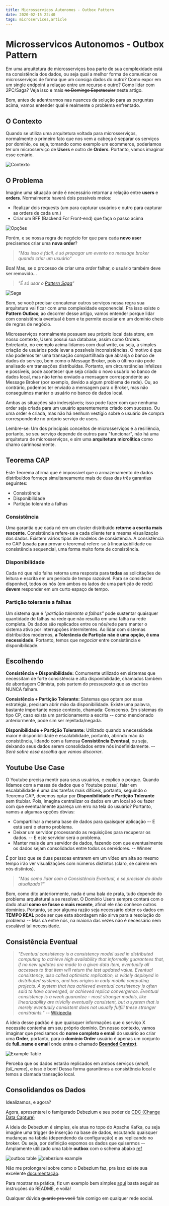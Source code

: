 ```yaml
---
title: Microsservicos Autonomos - Outbox Pattern
date: 2020-02-15 22:40
tags: microservices,article
---
```


# Microsservicos Autonomos - Outbox Pattern

Em uma arquitetura de microsserviços boa parte de sua complexidade está na consistência dos dados, ou seja qual a melhor forma
de comunicar os microsserviços de forma que um consiga dados do outro? Como expor em um single endpoint a relaçao entre um recurso e outro?
Como lidar com 2PC/Saga? Veja isso e mais ~~no Domingo Espetacular~~ neste artigo.

Bom, antes de adentrarmos nas nuances da solução para as perguntas acima, vamos entender qual é realmente o problema enfrentado.

## O Contexto

Quando se utiliza uma arquitetura voltada para microsserviços, normalmente o primeiro fato que nos vem a cabeça é separar os serviços por domínio,
ou seja, tomando como exemplo um ecommerce, poderiamos ter um microsserviço de **Users** e outro de **Orders**. Portanto, vamos imaginar esse cenário.

![Contexto](/images/microsservicos-autonomos/context.png)
## O Problema

Imagine uma situação onde é necessário retornar a relação entre **users** e **orders**. Normalmente haverá dois possíveis meios:

- Realizar dois requests (um para capturar usuários e outro para capturar as orders de cada um.)
- Criar um BFF (Backend For Front-end) que faça o passo acima

![Opções](/images/microsservicos-autonomos/options.png)

Porém, e se nossa regra de negócio for que para cada **novo user** precisemos criar uma **nova order**?

> _"Mas isso é fácil, é só propagar um evento no message broker quando criar um usuário"_

Boa! Mas, se o processo de criar uma _order_ falhar, o usuário também deve ser removido...

> _"É só usar o [Pattern Saga](https://microservices.io/patterns/data/saga.html)"_

![Saga](/images/microsservicos-autonomos/saga.png)

Bom, se você precisar concatenar outros serviços nessa regra sua arquitetura vai ficar com uma complexidade exponencial.
Pra isso existe o **Pattern Outbox**; ao decorrer desse artigo, vamos entender porque lidar com consistência eventual é bom e te permite escalar
em um domínio cheio de regras de negócio.

Microsserviços normalmente possuem seu próprio local data store, em nosso contexto, Users possuí sua database, assim como Orders.
Entretanto, no exemplo acima lidamos com dual write, ou seja, a simples criação de usuários pode levar a
possíveis inconsistências. O motivo é que não podemos ter uma transação compartilhada que abranja o banco de dados do serviço,
bem como o Message Broker, pois o último não pode analisado em transações distribuídas. Portanto, em circunstâncias infelizes e possíveis,
pode acontecer que seja criado o novo usuário no banco de dados local, mas não tenha enviado a mensagem correspondente ao Message Broker (por exemplo, devido a algum problema de rede).
Ou, ao contrário, podemos ter enviado a mensagem para o Broker, mas não conseguimos manter o usuário no banco de dados local. 

Ambas as situações são indesejáveis; isso pode fazer com que nenhuma order seja criada para um usuário aparentemente criado com sucesso.
Ou uma order é criada, mas não há nenhum vestígio sobre o usuário de compra correspondente no próprio serviço de users.

Lembre-se: Um dos principais conceitos de microsserviços é a resiliência, portanto, se seu serviço depende de outros para "funcionar", não há uma arquitetura de microsserviços,
e sim uma **arquitetura microlítica** como chamo carinhosamente.

## Teorema CAP

Este Teorema afirma que é impossível que o armazenamento de dados distribuídos forneça simultaneamente mais de duas das três garantias seguintes:

- Consistência
- Disponibilidade
- Partição tolerante a falhas

### Consistência

Uma garantia que cada nó em um cluster distribuído **retorne a escrita mais rescente**. Consistência refere-se a cada cliente ter a mesma visualização dos dados.
Existem vários tipos de modelos de consistência. A consistência no CAP (usada para provar o teorema) refere-se à linearizabilidade ou consistência sequencial, uma forma muito forte de consistência.

### Disponibilidade

Cada nó que não falha retorna uma resposta para **todas** as solicitações de leitura e escrita em um período de tempo razoável.
Para se considerar disponível, todos os nós (em ambos os lados de uma partição de rede) **devem** responder em um curto espaço de tempo.

### Partição tolerante a falhas

Um sistema que é _"partição tolerante a falhas"_ pode sustentar quaisquer quantidade de falhas na rede que não resulta em uma falha na rede completa.
Os dados são replicados entre os nós/rede para manter o sistema ativo por interrupções intermitentes.
Ao lidar com sistemas distribuídos modernos, **a Tolerância de Partição não é uma opção, é uma necessidade**. Portanto, temos que _negociar_ entre consistência e disponibilidade.

## Escolhendo

**Consistência + Disponibilidade:** Comumente utilizado em sistemas que necessitam de forte consistência e alta disponibilidade, chamados também de abordagem
Otimista, pois partem do pressuposto que as escritas NUNCA falham.

**Consistência + Partição Tolerante:** Sistemas que optam por essa estratégia, precisam abrir mão da disponibilidade. Existe uma palavra, bastante importante nesse contexto, chamada: Conscenso.
Em sistemas do tipo CP, caso exista um particionamento a escrita -- como mencionado anteriormente, pode sim ser rejeitada/negada.

**Disponibilidade + Partição Tolerante:** Utilizado quando a necessidade maior é disponibilidade e escalabilidade, portanto, abrindo mão da consistência,
lidando com a famosa **Consistência Eventual**, ou seja, deixando seus dados serem consolidados entre nós indefinidamente.
-- _Será sobre essa escolha que vamos discorrer_.

## Youtube Use Case

O Youtube precisa mentir para seus usuários, e explico o porque. Quando lidamos com a massa de dados que o Youtube possuí, falar em escalabilidade
é uma das tarefas mais difíceis, portanto, seguindo o Teorema CAP, devemos optar por **Disponibilidade e Partição Tolerante** sem titubiar. Pois,
imagina centralizar os dados em um local só ou fazer com que eventualmente apareça um erro na tela do usuário? Portanto, vamos a algumas opções óbvias:

- Compartilhar a mesma base de dados para quaisquer aplicação -- E está será o eterno problema.
- Deixar um servidor processando as requisições para recuperar os dados. -- E este servidor será o problema.
- Manter mais de um servidor de dados, fazendo com que eventualmente os dados sejam consolidados entre todos os servidores. -- Winner

É por isso que se duas pessoas entrarem em um vídeo em alta ao mesmo tempo irão ver visualizações com números distintos (claro, se cairem em nós distintos).

> _"Mas como lidar com a Consistência Eventual, e se precisar do dado atualizado?"_

Bom, como dito anteriormente, nada é uma bala de prata, tudo depende do problema arquitetural a se resolver.
O Domínio Users sempre contará com o dado atual **como se fosse o mais recente**, afinal ele não conhece outros domínios.
Portanto, se por alguma razão seja necessário obter os dados em **TEMPO REAL** pode ser que esta abordagem não sirva para
a resolução do problema -- Mas cá entre nós, na maioria das vezes não é necessário nem escalável tal necessidade.

## Consistência Eventual

> _"Eventual consistency is a consistency model used in distributed computing to achieve high availability that informally guarantees that, if no new updates are made to a given data item,
eventually all accesses to that item will return the last updated value. Eventual consistency, also called optimistic replication, is widely deployed in distributed systems,
and has origins in early mobile computing projects. A system that has achieved eventual consistency is often said to have converged, or achieved replica convergence.
Eventual consistency is a weak guarantee – most stronger models, like linearizability are trivially eventually consistent, but a system that is merely eventually consistent does not usually fulfill these stronger constraints."_ -- [Wikipedia](https://en.wikipedia.org/wiki/Eventual_consistency)

A ideia desse padrão é que quaisquer informações que o serviço X necessite contenha em seu próprio domínio.
Em nosso contexto, vamos imaginar que precisamos do **nome completo e email** do usuário ao criar uma **Order**, portanto, para o **domínio Order**
usuário é apenas um conjunto de **full_name e email** onde entra o chamado [**Bounded Context**](https://martinfowler.com/bliki/BoundedContext.html).

![Example Table](/images/microsservicos-autonomos/table-replication.png)

Perceba que os dados estarão replicados em ambos serviços (_email, full_name_), e isso é bom! Dessa forma garantimos a consistência local e temos
a clamada transação local.

## Consolidandos os Dados

Idealizamos, e agora?

Agora, apresentarei o famigerado Debezium e seu poder de [CDC (Change Data Capture)](https://en.wikipedia.org/wiki/Change_data_capture)

A ideia do Debezium é simples, ele atua no topo do Apache Kafka, ou seja imagine uma trigger de inserção na base de dados,
escutando quaisquer mudanças na tabela (dependendo da configuração) e as replicando no broker. Ou seja, por definição expomos os dados que quisermos
 -- Amplamente utilizado uma table **outbox** com o schema abaixo [ref](https://thoughts-on-java.org/outbox-pattern-hibernate/)

![outbox table](/images/microsservicos-autonomos/outbox-table.jpeg)
![debezium example](/images/microsservicos-autonomos/debezium.png)

Não me prolongarei sobre como o Debezium faz, pra isso existe sua excelente [documentação](https://debezium.io/documentation/).

Para mostrar na prática, fiz um exemplo bem simples [aqui](https://github.com/RafaelGSS/microservice-debezium-outbox) basta seguir as instruções do README, e voilà!

Qualquer dúvida ~~guarde pra você~~ fale comigo em qualquer rede social.

